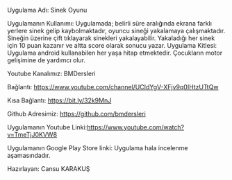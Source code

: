 Uygulama Adı: Sinek Oyunu

Uygulamanın Kullanımı: Uygulamada; belirli süre aralığında ekrana farklı yerlere  sinek gelip kaybolmaktadır, oyuncu sineği yakalamaya çalışmaktadır. Sineğin üzerine  çift tıklayarak  sinekleri yakalayabilir. Yakaladığı her sinek için 10 puan kazanır ve altta score olarak sonucu yazar.
Uygulama Kitlesi: Uygulama android kullanabilen her yaşa hitap etmektedir. Çocukların motor gelişimine de yardımcı olur.

Youtube Kanalımız: BMDersleri

Bağlantı: https://www.youtube.com/channel/UCIdYgV-XFjv9q0IHtzUTtQw

Kısa Bağlantı: https://bit.ly/32k9MnJ

Github Adresimiz: https://github.com/bmdersleri

Uygulamanın Youtube Linki:https://www.youtube.com/watch?v=TmeTjJ0KVW8

Uygulamanın Google Play Store linki: Uygulama hala incelenme aşamasındadır. 

Hazırlayan: Cansu KARAKUŞ 




